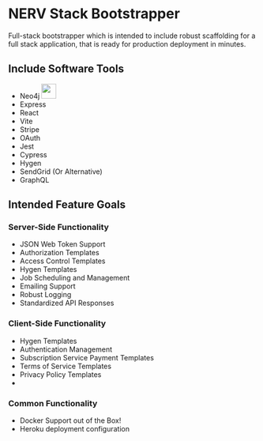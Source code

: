 # NERV Stack Bootstrapper
Full-stack bootstrapper which is intended to include robust scaffolding for a full stack application, that is ready for production deployment in minutes. 


## Include Software Tools
* Neo4j <img width="30" src="https://neo4j.com/wp-content/themes/neo4jweb/v2-templates/brand/assets/neo4j-icon-color.png"/>
* Express
* React
* Vite
* Stripe
* OAuth
* Jest
* Cypress
* Hygen
* SendGrid (Or Alternative)
* GraphQL

## Intended Feature Goals

### Server-Side Functionality
* JSON Web Token Support
* Authorization Templates
* Access Control Templates
* Hygen Templates
* Job Scheduling and Management
* Emailing Support
* Robust Logging
* Standardized API Responses

### Client-Side Functionality
* Hygen Templates
* Authentication Management
* Subscription Service Payment Templates
* Terms of Service Templates
* Privacy Policy Templates
* 


### Common Functionality
* Docker Support out of the Box!
* Heroku deployment configuration
